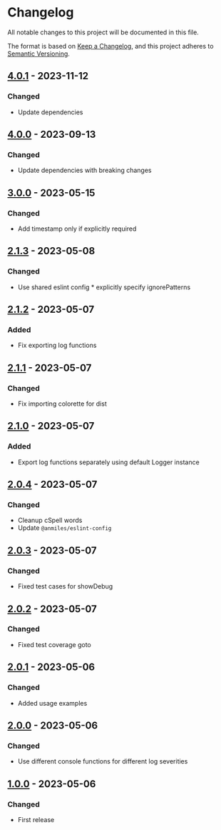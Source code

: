 # Changelog

All notable changes to this project will be documented in this file.

The format is based on [Keep a Changelog](https://keepachangelog.com/en/1.0.0/),
and this project adheres to [Semantic Versioning](https://semver.org/spec/v2.0.0.html).

## [4.0.1](../../tags/v4.0.1) - 2023-11-12
### Changed
- Update dependencies

## [4.0.0](../../tags/v4.0.0) - 2023-09-13
### Changed
- Update dependencies with breaking changes

## [3.0.0](../../tags/v3.0.0) - 2023-05-15
### Changed
- Add timestamp only if explicitly required

## [2.1.3](../../tags/v2.1.3) - 2023-05-08
### Changed
- Use shared eslint config * explicitly specify ignorePatterns

## [2.1.2](../../tags/v2.1.2) - 2023-05-07
### Added
- Fix exporting log functions

## [2.1.1](../../tags/v2.1.1) - 2023-05-07
### Changed
- Fix importing colorette for dist

## [2.1.0](../../tags/v2.1.0) - 2023-05-07
### Added
- Export log functions separately using default Logger instance

## [2.0.4](../../tags/v2.0.4) - 2023-05-07
### Changed
- Cleanup cSpell words
- Update `@anmiles/eslint-config`

## [2.0.3](../../tags/v2.0.3) - 2023-05-07
### Changed
- Fixed test cases for showDebug

## [2.0.2](../../tags/v2.0.2) - 2023-05-07
### Changed
- Fixed test coverage
goto 
## [2.0.1](../../tags/v2.0.1) - 2023-05-06
### Changed
- Added usage examples

## [2.0.0](../../tags/v2.0.0) - 2023-05-06
### Changed
- Use different console functions for different log severities

## [1.0.0](../../tags/v1.0.0) - 2023-05-06
### Changed
- First release
